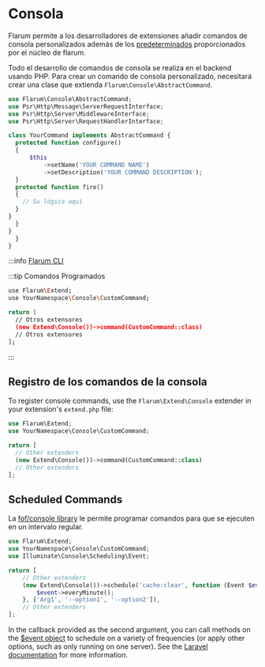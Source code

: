 # Consola

Flarum permite a los desarrolladores de extensiones añadir comandos de consola personalizados además de los [predeterminados](../console.md) proporcionados por el núcleo de flarum.

Todo el desarrollo de comandos de consola se realiza en el backend usando PHP. Para crear un comando de consola personalizado, necesitará crear una clase que extienda `Flarum\Console\AbstractCommand`.

```php
use Flarum\Console\AbstractCommand;
use Psr\Http\Message\ServerRequestInterface;
use Psr\Http\Server\MiddlewareInterface;
use Psr\Http\Server\RequestHandlerInterface;

class YourCommand implements AbstractCommand {
  protected function configure()
  {
      $this
          ->setName('YOUR COMMAND NAME')
          ->setDescription('YOUR COMMAND DESCRIPTION');
  }
  protected function fire()
  {
    // Su lógica aquí
  }
}
  }
}
  }
}
```

:::info [Flarum CLI](https://github.com/flarum/cli)

:::tip Comandos Programados
```bash
use Flarum\Extend;
use YourNamespace\Console\CustomCommand;

return [
  // Otros extensores
  (new Extend\Console())->command(CustomCommand::class)
  // Otros extensores
];
```

:::

## Registro de los comandos de la consola

To register console commands, use the `Flarum\Extend\Console` extender in your extension's `extend.php` file:

```php
use Flarum\Extend;
use YourNamespace\Console\CustomCommand;

return [
  // Other extenders
  (new Extend\Console())->command(CustomCommand::class)
  // Other extenders
];
```

## Scheduled Commands

La [fof/console library](https://github.com/FriendsOfFlarum/console) le permite programar comandos para que se ejecuten en un intervalo regular.


```php
use Flarum\Extend;
use YourNamespace\Console\CustomCommand;
use Illuminate\Console\Scheduling\Event;

return [
    // Other extenders
    (new Extend\Console())->schedule('cache:clear', function (Event $event) {
        $event->everyMinute();
    }, ['Arg1', '--option1', '--option2']),
    // Other extenders
];
```

In the callback provided as the second argument, you can call methods on the [$event object](https://laravel.com/api/8.x/Illuminate/Console/Scheduling/Event.html) to schedule on a variety of frequencies (or apply other options, such as only running on one server). See the [Laravel documentation](https://laravel.com/docs/8.x/scheduling#scheduling-artisan-commands) for more information.
